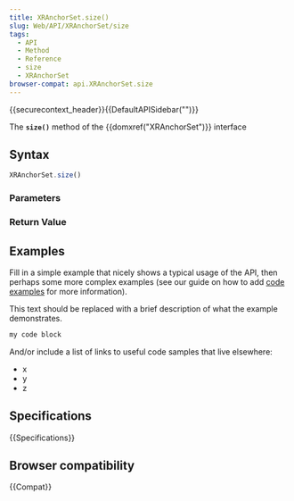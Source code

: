 ```yaml
---
title: XRAnchorSet.size()
slug: Web/API/XRAnchorSet/size
tags:
  - API
  - Method
  - Reference
  - size
  - XRAnchorSet
browser-compat: api.XRAnchorSet.size
---
```

{{securecontext_header}}{{DefaultAPISidebar("")}}

The **`size()`** method of the {{domxref("XRAnchorSet")}} interface 

## Syntax

```js
XRAnchorSet.size()
```

### Parameters



### Return Value



## Examples

Fill in a simple example that nicely shows a typical usage of the API, then perhaps some more complex examples (see our guide on how to add [code examples](/en-US/docs/MDN/Contribute/Structures/Code_examples) for more information).

This text should be replaced with a brief description of what the example demonstrates.

```js
my code block
```

And/or include a list of links to useful code samples that live elsewhere:

*   x
*   y
*   z

## Specifications

{{Specifications}}

## Browser compatibility

{{Compat}}


